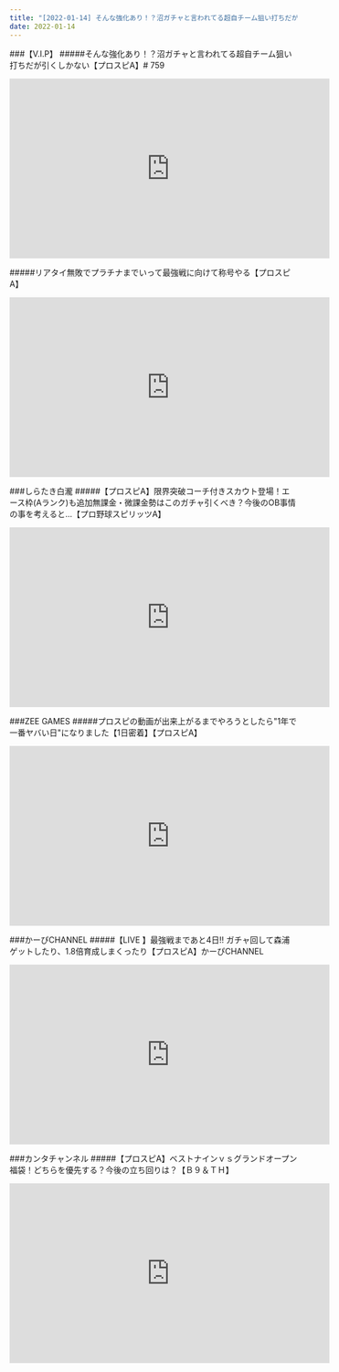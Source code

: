 ```yaml
---
title: "[2022-01-14] そんな強化あり！？沼ガチャと言われてる超自チーム狙い打ちだが引くしかない【プロスピA】# 759 他"
date: 2022-01-14
---
```

###【V.I.P】
#####そんな強化あり！？沼ガチャと言われてる超自チーム狙い打ちだが引くしかない【プロスピA】# 759
<iframe width="560" height="315" src="https://www.youtube.com/embed/CFM52LUros8" frameborder="0" allow="accelerometer; autoplay; clipboard-write; encrypted-media; gyroscope; picture-in-picture" allowfullscreen></iframe>

#####リアタイ無敗でプラチナまでいって最強戦に向けて称号やる【プロスピA】
<iframe width="560" height="315" src="https://www.youtube.com/embed/qqhSdZCB7NA" frameborder="0" allow="accelerometer; autoplay; clipboard-write; encrypted-media; gyroscope; picture-in-picture" allowfullscreen></iframe>

###しらたき白瀧
#####【プロスピA】限界突破コーチ付きスカウト登場！エース枠(Aランク)も追加無課金・微課金勢はこのガチャ引くべき？今後のOB事情の事を考えると…【プロ野球スピリッツA】
<iframe width="560" height="315" src="https://www.youtube.com/embed/j0v6cZPCSdw" frameborder="0" allow="accelerometer; autoplay; clipboard-write; encrypted-media; gyroscope; picture-in-picture" allowfullscreen></iframe>

###ZEE GAMES
#####プロスピの動画が出来上がるまでやろうとしたら&quot;1年で一番ヤバい日&quot;になりました【1日密着】【プロスピA】
<iframe width="560" height="315" src="https://www.youtube.com/embed/mrmoFAERX9g" frameborder="0" allow="accelerometer; autoplay; clipboard-write; encrypted-media; gyroscope; picture-in-picture" allowfullscreen></iframe>

###かーぴCHANNEL
#####【LIVE 】最強戦まであと4日!! ガチャ回して森浦ゲットしたり、1.8倍育成しまくったり【プロスピA】かーぴCHANNEL
<iframe width="560" height="315" src="https://www.youtube.com/embed/H4gWxlIwqNE" frameborder="0" allow="accelerometer; autoplay; clipboard-write; encrypted-media; gyroscope; picture-in-picture" allowfullscreen></iframe>

###カンタチャンネル
#####【プロスピA】ベストナインｖｓグランドオープン福袋！どちらを優先する？今後の立ち回りは？【Ｂ９＆ＴＨ】
<iframe width="560" height="315" src="https://www.youtube.com/embed/pygEwFmUpnk" frameborder="0" allow="accelerometer; autoplay; clipboard-write; encrypted-media; gyroscope; picture-in-picture" allowfullscreen></iframe>

